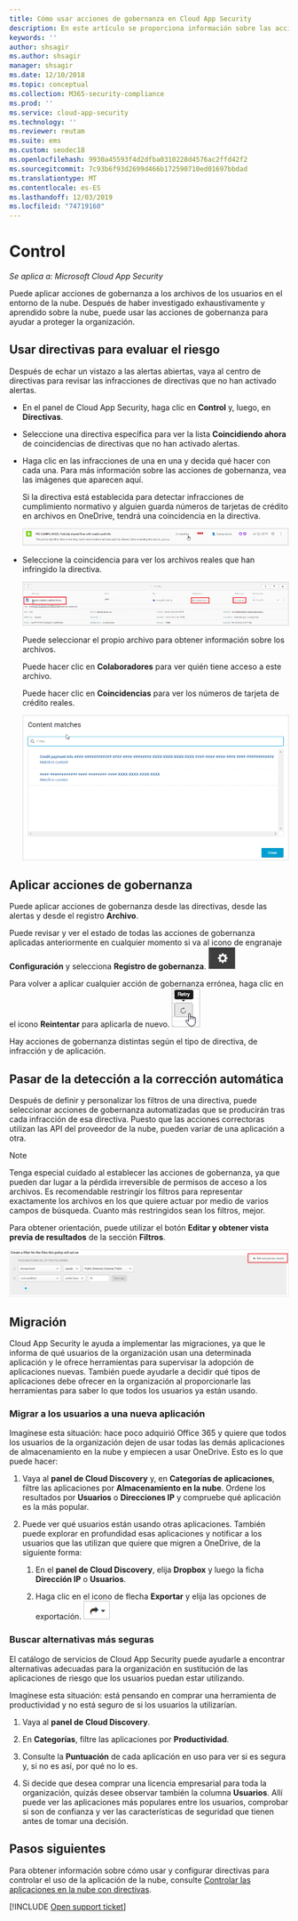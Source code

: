 ```yaml
---
title: Cómo usar acciones de gobernanza en Cloud App Security
description: En este artículo se proporciona información sobre las acciones de gobernanza que se pueden realizar en Cloud App Security para controlar el uso de aplicaciones en la nube de la organización.
keywords: ''
author: shsagir
ms.author: shsagir
manager: shsagir
ms.date: 12/10/2018
ms.topic: conceptual
ms.collection: M365-security-compliance
ms.prod: ''
ms.service: cloud-app-security
ms.technology: ''
ms.reviewer: reutam
ms.suite: ems
ms.custom: seodec18
ms.openlocfilehash: 9930a45593f4d2dfba0310228d4576ac2ffd42f2
ms.sourcegitcommit: 7c93b6f93d2699d466b172590710ed01697bbdad
ms.translationtype: MT
ms.contentlocale: es-ES
ms.lasthandoff: 12/03/2019
ms.locfileid: "74719160"
---
```

# <a name="control"></a>Control

*Se aplica a: Microsoft Cloud App Security*

Puede aplicar acciones de gobernanza a los archivos de los usuarios en el entorno de la nube. Después de haber investigado exhaustivamente y aprendido sobre la nube, puede usar las acciones de gobernanza para ayudar a proteger la organización.

## <a name="use-policies-to-assess-risk"></a>Usar directivas para evaluar el riesgo

Después de echar un vistazo a las alertas abiertas, vaya al centro de directivas para revisar las infracciones de directivas que no han activado alertas.

- En el panel de Cloud App Security, haga clic en **Control** y, luego, en **Directivas**.

- Seleccione una directiva específica para ver la lista **Coincidiendo ahora** de coincidencias de directivas que no han activado alertas.

- Haga clic en las infracciones de una en una y decida qué hacer con cada una. Para más información sobre las acciones de gobernanza, vea las imágenes que aparecen aquí.

    Si la directiva está establecida para detectar infracciones de cumplimiento normativo y alguien guarda números de tarjetas de crédito en archivos en OneDrive, tendrá una coincidencia en la directiva.

    ![Coincide con PCI](media/pci-matches.png "coincidencias de PCI")

- Seleccione la coincidencia para ver los archivos reales que han infringido la directiva.

    ![Coincidencias de contenido de PCI](media/pci-content-matches.png "coincidencias de contenido de PCI")

    Puede seleccionar el propio archivo para obtener información sobre los archivos.

    Puede hacer clic en **Colaboradores** para ver quién tiene acceso a este archivo.

    Puede hacer clic en **Coincidencias** para ver los números de tarjeta de crédito reales.

    ![El contenido coincide con los números de la tarjeta de crédito](media/content-matches-ccn.png "el contenido coincide con los números de la tarjeta de crédito")

## <a name="apply-governance-actions"></a>Aplicar acciones de gobernanza

Puede aplicar acciones de gobernanza desde las directivas, desde las alertas y desde el registro **Archivo**.

Puede revisar y ver el estado de todas las acciones de gobernanza aplicadas anteriormente en cualquier momento si va al icono de engranaje **Configuración** y selecciona **Registro de gobernanza**. ![icono de configuración](media/settings-icon.png "sicono de configuración ")

Para volver a aplicar cualquier acción de gobernanza errónea, haga clic en el icono **Reintentar** para aplicarla de nuevo. ![Icono reintentar](media/retry-icon.png "ricono de etry ")

Hay acciones de gobernanza distintas según el tipo de directiva, de infracción y de aplicación.

## <a name="move-from-detection-to-automatic-remediation"></a>Pasar de la detección a la corrección automática

Después de definir y personalizar los filtros de una directiva, puede seleccionar acciones de gobernanza automatizadas que se producirán tras cada infracción de esa directiva.
Puesto que las acciones correctoras utilizan las API del proveedor de la nube, pueden variar de una aplicación a otra.

> [!NOTE]
> Tenga especial cuidado al establecer las acciones de gobernanza, ya que pueden dar lugar a la pérdida irreversible de permisos de acceso a los archivos.
> Es recomendable restringir los filtros para representar exactamente los archivos en los que quiere actuar por medio de varios campos de búsqueda. Cuanto más restringidos sean los filtros, mejor.
>
> Para obtener orientación, puede utilizar el botón **Editar y obtener vista previa de resultados** de la sección **Filtros**.

![Resultados de edición y vista previa de la Directiva de archivo](media/file-policy-edit-and-preview-results.png "editar la directiva de archivo y obtener una vista previa de resultados")

## <a name="migration"></a>Migración

Cloud App Security le ayuda a implementar las migraciones, ya que le informa de qué usuarios de la organización usan una determinada aplicación y le ofrece herramientas para supervisar la adopción de aplicaciones nuevas. También puede ayudarle a decidir qué tipos de aplicaciones debe ofrecer en la organización al proporcionarle las herramientas para saber lo que todos los usuarios ya están usando.

### <a name="migrate-your-users-to-a-new-app"></a>Migrar a los usuarios a una nueva aplicación

Imagínese esta situación: hace poco adquirió Office 365 y quiere que todos los usuarios de la organización dejen de usar todas las demás aplicaciones de almacenamiento en la nube y empiecen a usar OneDrive. Esto es lo que puede hacer:

1. Vaya al **panel de Cloud Discovery** y, en **Categorías de aplicaciones**, filtre las aplicaciones por **Almacenamiento en la nube**. Ordene los resultados por **Usuarios** o **Direcciones IP** y compruebe qué aplicación es la más popular.

2. Puede ver qué usuarios están usando otras aplicaciones. También puede explorar en profundidad esas aplicaciones y notificar a los usuarios que las utilizan que quiere que migren a OneDrive, de la siguiente forma:

    1. En el **panel de Cloud Discovery**, elija **Dropbox** y luego la ficha **Dirección IP** o **Usuarios**.

    2. Haga clic en el icono de flecha **Exportar** y elija las opciones de exportación. ![Icono de flecha](media/arrow-icon.png "aicono de RROW ")

### <a name="find-more-secure-alternatives"></a>Buscar alternativas más seguras

El catálogo de servicios de Cloud App Security puede ayudarle a encontrar alternativas adecuadas para la organización en sustitución de las aplicaciones de riesgo que los usuarios puedan estar utilizando.

Imagínese esta situación: está pensando en comprar una herramienta de productividad y no está seguro de si los usuarios la utilizarían.

1. Vaya al **panel de Cloud Discovery**.

2. En **Categorías**, filtre las aplicaciones por **Productividad**.

3. Consulte la **Puntuación** de cada aplicación en uso para ver si es segura y, si no es así, por qué no lo es.

4. Si decide que desea comprar una licencia empresarial para toda la organización, quizás desee observar también la columna **Usuarios**. Allí puede ver las aplicaciones más populares entre los usuarios, comprobar si son de confianza y ver las características de seguridad que tienen antes de tomar una decisión.

## <a name="next-steps"></a>Pasos siguientes

Para obtener información sobre cómo usar y configurar directivas para controlar el uso de la aplicación de la nube, consulte [Controlar las aplicaciones en la nube con directivas](control-cloud-apps-with-policies.md).

[!INCLUDE [Open support ticket](includes/support.md)]
